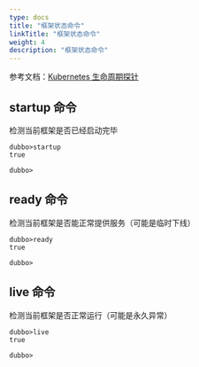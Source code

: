 ```yaml
---
type: docs
title: "框架状态命令"
linkTitle: "框架状态命令"
weight: 4
description: "框架状态命令"
---
```


参考文档：[Kubernetes 生命周期探针](../../../advanced-features-and-usage/others/dubbo-kubernetes-probe/)

## startup 命令

检测当前框架是否已经启动完毕

```
dubbo>startup
true

dubbo>
```

## ready 命令

检测当前框架是否能正常提供服务（可能是临时下线）

```
dubbo>ready
true

dubbo>
```

## live 命令

检测当前框架是否正常运行（可能是永久异常）

```
dubbo>live
true

dubbo>
```
